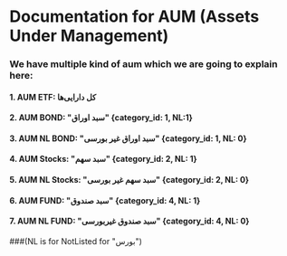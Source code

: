 # Documentation for AUM (Assets Under Management)

### We have multiple kind of aum which we are going to explain here:

#### 1. AUM ETF: کل دارایی‌ها

#### 2. AUM BOND: "سبد اوراق" {category_id: 1, NL:1}

#### 3. AUM NL BOND: "سبد اوراق غیر بورسی" {category_id: 1, NL: 0}

#### 4. AUM Stocks: "سبد سهم" {category_id: 2, NL: 1}

#### 5. AUM NL Stocks: "سبد سهم غیر بورسی" {category_id: 2, NL: 0}

#### 6. AUM FUND: "سبد صندوق" {category_id: 4, NL: 1}

#### 7. AUM NL FUND: "سبد صندوق غیربورسی" {category_id: 4, NL: 0}

###(NL is for NotListed for "بورس")
